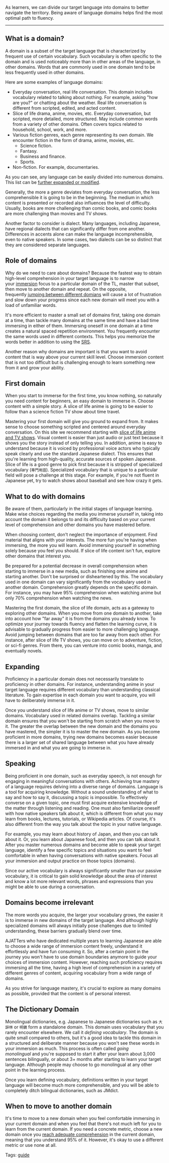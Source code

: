 As learners, we can divide our target language into domains to better navigate the territory. Being aware of language domains helps find the most optimal path to fluency.

---

## [](https://tatsumoto.neocities.org/blog/language-domains#what-is-a-domain "Permanent link")What is a domain?

A domain is a subset of the target language that is characterized by frequent use of certain vocabulary. Such vocabulary is often specific to the domain and is used noticeably more than in other areas of the language, in other domains. Words that are commonly used in one domain tend to be less frequently used in other domains.

Here are some examples of language domains:

-   Everyday conversation, real life conversation. This domain includes vocabulary related to talking about nothing. For example, asking "how are you?" or chatting about the weather. Real life conversation is different from scripted, edited, and acted content.
-   Slice of life drama, anime, movies, etc. Everyday conversation, but scripted, more detailed, more structured. May include common words from a variety of other domains. Often covers topics related to household, school, work, and more.
-   Various fiction genres, each genre representing its own domain. We encounter fiction in the form of drama, anime, movies, etc.
    -   Science fiction.
    -   Fantasy.
    -   Business and finance.
    -   Sports.
-   Non-fiction. For example, documentaries.

As you can see, any language can be easily divided into numerous domains. This list can be [further expanded or modified](https://tatsumoto.neocities.org/blog/how-broad-or-narrow-is-a-domain-of-language.html).

Generally, the more a genre deviates from everyday conversation, the less comprehensible it is going to be in the beginning. The medium in which content is presented or recorded also influences the level of difficulty. Usually, books are more challenging than comic books, and comic books are more challenging than movies and TV shows.

Another factor to consider is dialect. Many languages, including Japanese, have regional dialects that can significantly differ from one another. Differences in accents alone can make the language incomprehensible, even to native speakers. In some cases, two dialects can be so distinct that they are considered separate languages.

## [](https://tatsumoto.neocities.org/blog/language-domains#role-of-domains "Permanent link")Role of domains

Why do we need to care about domains? Because the fastest way to obtain high-level comprehension in your target language is to narrow your [immersion](https://tatsumoto.neocities.org/blog/whats-immersion.html) focus to a particular domain of the TL, master that subset, then move to another domain and repeat. On the opposite, frequently [jumping between different domians](https://tatsumoto.neocities.org/blog/is-it-more-efficient-to-stick-to-one-domain.html) will cause a lot of frustration and slow down your progress since each new domain will meet you with a load of unfamiliar words.

It's more efficient to master a small set of domains first, taking one domain at a time, than tackle many domains at the same time and have a bad time immersing in either of them. Immersing oneself in one domain at a time creates a natural spaced repetition environment. You frequently encounter the same words used in different contexts. This helps you memorize the words better in addition to using the [SRS](https://tatsumoto.neocities.org/blog/spaced-repetition.html).

Another reason why domains are important is that you want to avoid content that is way above your current skill level. Choose immersion content that is not too difficult but is challenging enough to learn something new from it and grow your ability.

## [](https://tatsumoto.neocities.org/blog/language-domains#first-domain "Permanent link")First domain

When you start to immerse for the first time, you know nothing, so naturally you need content for beginners, an easy domain to immerse in. Choose content with a simple story. A slice of life anime is going to be easier to follow than a science fiction TV show about time travel.

Mastering your first domain will give you ground to expand from. It makes sense to choose something scripted and centered around everyday conversation. On this site we recommend starting with [slice of life anime and TV shows](https://tatsumoto.neocities.org/blog/what-good-things-are-there-to-watch-for-a-complete-beginner.html). Visual content is easier than just audio or just text because it shows you the story instead of only telling you. In addition, anime is easy to understand because it is voiced by professional voice actors who typically speak clearly and use the standard Japanese dialect. This ensures that you're learning from high-quality, accurate sources of spoken Japanese. Slice of life is a good genre to pick first because it is stripped of specialized vocabulary (`専門用語`). Specialized vocabulary that is unique to a particular field will pose a challenge at this stage. For example, if you're not fluent in Japanese yet, try to watch shows about baseball and see how crazy it gets.

## [](https://tatsumoto.neocities.org/blog/language-domains#what-to-do-with-domains "Permanent link")What to do with domains

Be aware of them, particularly in the initial stages of language learning. Make wise choices regarding the media you immerse yourself in, taking into account the domain it belongs to and its difficulty based on your current level of comprehension and other domains you have mastered before.

When choosing content, don't neglect the importance of enjoyment. Find material that aligns with your interests. The more fun you're having when immersing, the more you will learn. Avoid immersing yourself in something solely because you feel you should. If slice of life content isn't fun, explore other domains that interest you.

Be prepared for a potential decrease in overall comprehension when starting to immerse in a new media, such as finishing one anime and starting another. Don't be surprised or disheartened by this. The vocabulary used in one domain can vary significantly from the vocabulary used in another domain. Comprehension greatly depends on the specific domain. For instance, you may have 95% comprehension when watching anime but only 70% comprehension when watching the news.

Mastering the first domain, the slice of life domain, acts as a gateway to exploring other domains. When you move from one domain to another, take into account how "far away" it is from the domains you already know. To optimize your journey towards fluency and flatten the learning curve, it is advisable to gradually progress from easier to more challenging language. Avoid jumping between domains that are too far away from each other. For instance, after slice of life TV shows, you can move on to adventure, fiction, or sci-fi genres. From there, you can venture into comic books, manga, and eventually novels.

## [](https://tatsumoto.neocities.org/blog/language-domains#expanding "Permanent link")Expanding

Proficiency in a particular domain does not necessarily translate to proficiency in other domains. For instance, understanding anime in your target language requires different vocabulary than understanding classical literature. To gain expertise in each domain you want to acquire, you will have to deliberately immerse in it.

Once you understand slice of life anime or TV shows, move to similar domains. Vocabulary used in related domains overlap. Tackling a similar domain ensures that you won't be starting from scratch when you move to it. The greater the overlap between the new domain and the domains you have mastered, the simpler it is to master the new domain. As you become proficient in more domains, trying new domains becomes easier because there is a larger set of shared language between what you have already immersed in and what you are going to immerse in.

## [](https://tatsumoto.neocities.org/blog/language-domains#speaking "Permanent link")Speaking

Being proficient in one domain, such as everyday speech, is not enough for engaging in meaningful conversations with others. Achieving true mastery of a language requires delving into a diverse range of domains. Language is a tool for acquiring knowledge. Without a sound understanding of what to say and how to say it, discussing a topic is impossible. To effectively converse on a given topic, one must first acquire extensive knowledge of the matter through listening and reading. One must also familiarize oneself with how native speakers talk about it, which is different from what you may learn from books, lectures, tutorials, or Wikipedia articles. Of course, it's also different from the way you talk about the topic in your native language.

For example, you may learn about history of Japan, and then you can talk about it. Or, you learn about Japanese food, and then you can talk about it. After you master numerous domains and become able to speak your target language, identify a few specific topics and situations you want to feel comfortable in when having conversations with native speakers. Focus all your immersion and output practice on those topics (domains).

Since our active vocabulary is always significantly smaller than our passive vocabulary, it is critical to gain solid knowledge about the area of interest and know a lot more relevant words, phrases and expressions than you might be able to use during a conversation.

## [](https://tatsumoto.neocities.org/blog/language-domains#domains-become-irrelevant "Permanent link")Domains become irrelevant

The more words you acquire, the larger your vocabulary grows, the easier it is to immerse in new domains of the target language. And although highly specialized domains will always initially pose challenges due to limited understanding, these barriers gradually blend over time.

AJATTers who have dedicated multiple years to learning Japanese are able to choose a wide range of immersion content freely, understand it effortlessly and have fun consuming it. So, after a certain point in the journey you won't have to use domain boundaries anymore to guide your choices of immersion content. However, reaching such proficiency requires immersing all the time, having a high level of comprehension in a variety of different genres of content, acquiring vocabulary from a wide range of domains.

As you strive for language mastery, it's crucial to explore as many domains as possible, provided that the content is of personal interest.

## [](https://tatsumoto.neocities.org/blog/language-domains#the-dictionary-domain "Permanent link")The Dictionary Domain

Monolingual dictionaries, e.g. Japanese to Japanese dictionaries such as `大辞林` or `明鏡` form a standalone domain. This domain uses vocabulary that you rarely encounter elsewhere. We call it _defining vocabulary_. The domain is quite small compared to others, but it's a good idea to tackle this domain in a structured and deliberate manner because you won't see these words in your immersion as much. This process is often called _going monolingual_ and you're supposed to start it after your learn about 3,000 sentences bilingually, or about 3+ months after starting to learn your target language. Although people may choose to go monolingual at any other point in the learning process.

Once you learn defining vocabulary, definitions written in your target language will become much more comprehensible, and you will be able to completely ditch bilingual dictionaries, such as JMdict.

## [](https://tatsumoto.neocities.org/blog/language-domains#when-to-move-to-another-domain "Permanent link")When to move to another domain

It's time to move to a new domain when you feel comfortable immersing in your current domain and when you feel that there's not much left for you to learn from the current domain. If you need a concrete metric, choose a new domain once you [reach adequate comprehension](https://tatsumoto.neocities.org/blog/whats-fluency.html) in the current domain, meaning that you understand 95% of it. However, it's okay to use a different metric or use none at all.

Tags: [guide](https://tatsumoto.neocities.org/blog/tag_guide.html)
